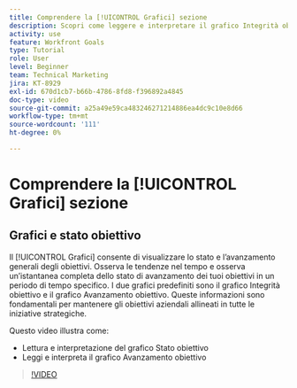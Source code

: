 ```yaml
---
title: Comprendere la [!UICONTROL Grafici] sezione
description: Scopri come leggere e interpretare il grafico Integrità obiettivo e il grafico Avanzamento obiettivo in [!DNL Goals].
activity: use
feature: Workfront Goals
type: Tutorial
role: User
level: Beginner
team: Technical Marketing
jira: KT-8929
exl-id: 670d1cb7-b66b-4786-8fd8-f396892a4845
doc-type: video
source-git-commit: a25a49e59ca483246271214886ea4dc9c10e8d66
workflow-type: tm+mt
source-wordcount: '111'
ht-degree: 0%

---
```


# Comprendere la [!UICONTROL Grafici] sezione

## Grafici e stato obiettivo

Il [!UICONTROL Grafici] consente di visualizzare lo stato e l’avanzamento generali degli obiettivi. Osserva le tendenze nel tempo e osserva un’istantanea completa dello stato di avanzamento dei tuoi obiettivi in un periodo di tempo specifico. I due grafici predefiniti sono il grafico Integrità obiettivo e il grafico Avanzamento obiettivo. Queste informazioni sono fondamentali per mantenere gli obiettivi aziendali allineati in tutte le iniziative strategiche.

Questo video illustra come:

* Lettura e interpretazione del grafico Stato obiettivo
* Leggi e interpreta il grafico Avanzamento obiettivo

>[!VIDEO](https://video.tv.adobe.com/v/335201/?quality=12&learn=on)
